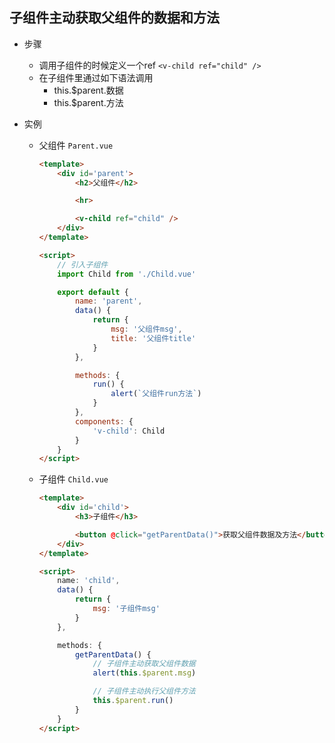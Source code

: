 ## 子组件主动获取父组件的数据和方法

* 步骤
    - 调用子组件的时候定义一个ref `<v-child ref="child" />`
    - 在子组件里通过如下语法调用
        + this.$parent.数据
        + this.$parent.方法

* 实例
    - 父组件 `Parent.vue`
        
        ```html
        <template>
            <div id='parent'>
                <h2>父组件</h2>

                <hr>

                <v-child ref="child" />
            </div>
        </template>

        <script>
            // 引入子组件
            import Child from './Child.vue'

            export default {
                name: 'parent',
                data() {
                    return {
                        msg: '父组件msg',
                        title: '父组件title'
                    }
                },

                methods: {
                    run() {
                        alert(`父组件run方法`)
                    }
                },
                components: {
                    'v-child': Child
                }
            }
        </script>
        ```

    - 子组件 `Child.vue`

        ```html
        <template>
            <div id='child'>
                <h3>子组件</h3>

                <button @click="getParentData()">获取父组件数据及方法</button>
            </div>
        </template>

        <script>
            name: 'child',
            data() {
                return {
                    msg: '子组件msg'
                }
            },

            methods: {
                getParentData() {
                    // 子组件主动获取父组件数据
                    alert(this.$parent.msg)

                    // 子组件主动执行父组件方法
                    this.$parent.run()
                }
            }
        </script>
        ```
